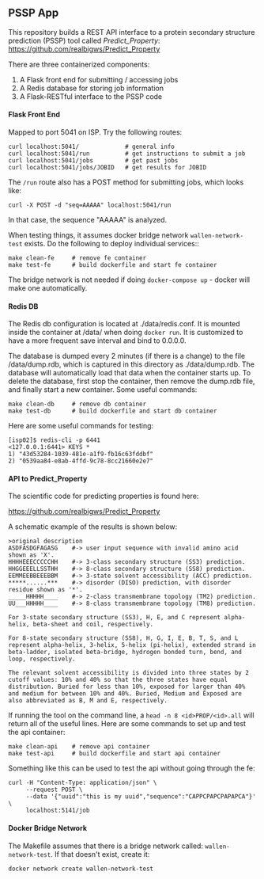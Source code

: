 ## PSSP App

This repository builds a REST API interface to a protein secondary structure
prediction (PSSP) tool called *Predict_Property*: https://github.com/realbigws/Predict_Property

There are three containerized components:

1) A Flask front end for submitting / accessing jobs
2) A Redis database for storing job information
3) A Flask-RESTful interface to the PSSP code


#### Flask Front End

Mapped to port 5041 on ISP. Try the following routes:

```
curl localhost:5041/             # general info
curl localhost:5041/run          # get instructions to submit a job
curl localhost:5041/jobs         # get past jobs
curl localhost:5041/jobs/JOBID   # get results for JOBID
```

The `/run` route also has a POST method for submitting jobs, which looks like:

```
curl -X POST -d "seq=AAAAA" localhost:5041/run
```

In that case, the sequence "AAAAA" is analyzed.

When testing things, it assumes docker bridge network `wallen-network-test` exists.
Do the following to deploy individual services::

```
make clean-fe     # remove fe container
make test-fe      # build dockerfile and start fe container
```

The bridge network is not needed if doing `docker-compose up` - docker will make
one automatically.


#### Redis DB

The Redis db configuration is located at ./data/redis.conf. It is mounted
inside the container at /data/ when doing `docker run`. It is customized to have
a more frequent save interval and bind to 0.0.0.0.

The database is dumped every 2 minutes (if there is a change) to the file
/data/dump.rdb, which is captured in this directory as ./data/dump.rdb. The
database will automatically load that data when the container starts up. To 
delete the database, first stop the container, then remove the dump.rdb file,
and finally start a new container. Some useful commands:

```
make clean-db     # remove db container
make test-db      # build dockerfile and start db container
```

Here are some useful commands for testing:

```
[isp02]$ redis-cli -p 6441
<127.0.0.1:6441> KEYS *
1) "43d53284-1039-481e-a1f9-fb16c63fddbf" 
2) "0539aa84-e8ab-4ffd-9c78-8cc21660e2e7" 
```


#### API to Predict_Property

The scientific code for predicting properties is found here:

https://github.com/realbigws/Predict_Property

A schematic example of the results is shown below:
```
>original description
ASDFASDGFAGASG    #-> user input sequence with invalid amino acid shown as 'X'.
HHHHEEECCCCCHH    #-> 3-class secondary structure (SS3) prediction.
HHGGEEELLSSTHH    #-> 8-class secondary structure (SS8) prediction.
EEMMEEBBEEEBBM    #-> 3-state solvent accessibility (ACC) prediction.
*****......***    #-> disorder (DISO) prediction, with disorder residue shown as '*'.
_____HHHHH____    #-> 2-class transmembrane topology (TM2) prediction.               
UU___HHHHH____    #-> 8-class transmembrane topology (TM8) prediction.               

For 3-state secondary structure (SS3), H, E, and C represent alpha-helix, beta-sheet and coil, respectively.

For 8-state secondary structure (SS8), H, G, I, E, B, T, S, and L represent alpha-helix, 3-helix, 5-helix (pi-helix), extended strand in beta-ladder, isolated beta-bridge, hydrogen bonded turn, bend, and loop, respectively.

The relevant solvent accessibility is divided into three states by 2 cutoff values: 10% and 40% so that the three states have equal distribution. Buried for less than 10%, exposed for larger than 40% and medium for between 10% and 40%. Buried, Medium and Exposed are also abbreviated as B, M and E, respectively.
```

If running the tool on the command line, a `head -n 8 <id>PROP/<id>.all` will
return all of the useful lines. Here are some commands to set up and test the
api container:

```
make clean-api    # remove api container
make test-api     # build dockerfile and start api container
```

Something like this can be used to test the api without going through the fe:

```
curl -H "Content-Type: application/json" \
     --request POST \
     --data '{"uuid":"this is my uuid","sequence":"CAPPCPAPCPAPAPCA"}' \
     localhost:5141/job
```


#### Docker Bridge Network

The Makefile assumes that there is a bridge network called:
`wallen-network-test`. If that doesn't exist, create it:

```
docker network create wallen-network-test
```


